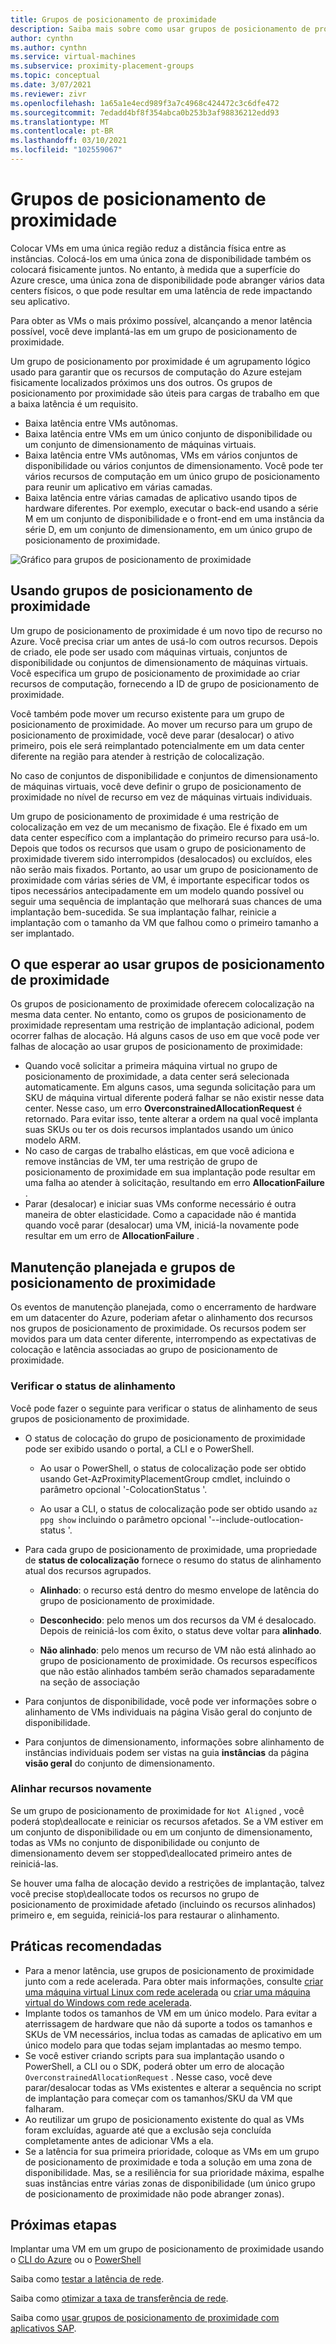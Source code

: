 ```yaml
---
title: Grupos de posicionamento de proximidade
description: Saiba mais sobre como usar grupos de posicionamento de proximidade no Azure.
author: cynthn
ms.author: cynthn
ms.service: virtual-machines
ms.subservice: proximity-placement-groups
ms.topic: conceptual
ms.date: 3/07/2021
ms.reviewer: zivr
ms.openlocfilehash: 1a65a1e4ecd989f3a7c4968c424472c3c6dfe472
ms.sourcegitcommit: 7edadd4bf8f354abca0b253b3af98836212edd93
ms.translationtype: MT
ms.contentlocale: pt-BR
ms.lasthandoff: 03/10/2021
ms.locfileid: "102559067"
---
```

# <a name="proximity-placement-groups"></a>Grupos de posicionamento de proximidade

Colocar VMs em uma única região reduz a distância física entre as instâncias. Colocá-los em uma única zona de disponibilidade também os colocará fisicamente juntos. No entanto, à medida que a superfície do Azure cresce, uma única zona de disponibilidade pode abranger vários data centers físicos, o que pode resultar em uma latência de rede impactando seu aplicativo. 

Para obter as VMs o mais próximo possível, alcançando a menor latência possível, você deve implantá-las em um grupo de posicionamento de proximidade.

Um grupo de posicionamento por proximidade é um agrupamento lógico usado para garantir que os recursos de computação do Azure estejam fisicamente localizados próximos uns dos outros. Os grupos de posicionamento por proximidade são úteis para cargas de trabalho em que a baixa latência é um requisito.


- Baixa latência entre VMs autônomas.
- Baixa latência entre VMs em um único conjunto de disponibilidade ou um conjunto de dimensionamento de máquinas virtuais. 
- Baixa latência entre VMs autônomas, VMs em vários conjuntos de disponibilidade ou vários conjuntos de dimensionamento. Você pode ter vários recursos de computação em um único grupo de posicionamento para reunir um aplicativo em várias camadas. 
- Baixa latência entre várias camadas de aplicativo usando tipos de hardware diferentes. Por exemplo, executar o back-end usando a série M em um conjunto de disponibilidade e o front-end em uma instância da série D, em um conjunto de dimensionamento, em um único grupo de posicionamento de proximidade.


![Gráfico para grupos de posicionamento de proximidade](./media/virtual-machines-common-ppg/ppg.png)

## <a name="using-proximity-placement-groups"></a>Usando grupos de posicionamento de proximidade 

Um grupo de posicionamento de proximidade é um novo tipo de recurso no Azure. Você precisa criar um antes de usá-lo com outros recursos. Depois de criado, ele pode ser usado com máquinas virtuais, conjuntos de disponibilidade ou conjuntos de dimensionamento de máquinas virtuais. Você especifica um grupo de posicionamento de proximidade ao criar recursos de computação, fornecendo a ID de grupo de posicionamento de proximidade. 

Você também pode mover um recurso existente para um grupo de posicionamento de proximidade. Ao mover um recurso para um grupo de posicionamento de proximidade, você deve parar (desalocar) o ativo primeiro, pois ele será reimplantado potencialmente em um data center diferente na região para atender à restrição de colocalização. 

No caso de conjuntos de disponibilidade e conjuntos de dimensionamento de máquinas virtuais, você deve definir o grupo de posicionamento de proximidade no nível de recurso em vez de máquinas virtuais individuais. 

Um grupo de posicionamento de proximidade é uma restrição de colocalização em vez de um mecanismo de fixação. Ele é fixado em um data center específico com a implantação do primeiro recurso para usá-lo. Depois que todos os recursos que usam o grupo de posicionamento de proximidade tiverem sido interrompidos (desalocados) ou excluídos, eles não serão mais fixados. Portanto, ao usar um grupo de posicionamento de proximidade com várias séries de VM, é importante especificar todos os tipos necessários antecipadamente em um modelo quando possível ou seguir uma sequência de implantação que melhorará suas chances de uma implantação bem-sucedida. Se sua implantação falhar, reinicie a implantação com o tamanho da VM que falhou como o primeiro tamanho a ser implantado.

## <a name="what-to-expect-when-using-proximity-placement-groups"></a>O que esperar ao usar grupos de posicionamento de proximidade 
Os grupos de posicionamento de proximidade oferecem colocalização na mesma data center. No entanto, como os grupos de posicionamento de proximidade representam uma restrição de implantação adicional, podem ocorrer falhas de alocação. Há alguns casos de uso em que você pode ver falhas de alocação ao usar grupos de posicionamento de proximidade:

- Quando você solicitar a primeira máquina virtual no grupo de posicionamento de proximidade, a data center será selecionada automaticamente. Em alguns casos, uma segunda solicitação para um SKU de máquina virtual diferente poderá falhar se não existir nesse data center. Nesse caso, um erro **OverconstrainedAllocationRequest** é retornado. Para evitar isso, tente alterar a ordem na qual você implanta suas SKUs ou ter os dois recursos implantados usando um único modelo ARM.
-   No caso de cargas de trabalho elásticas, em que você adiciona e remove instâncias de VM, ter uma restrição de grupo de posicionamento de proximidade em sua implantação pode resultar em uma falha ao atender à solicitação, resultando em erro **AllocationFailure** . 
- Parar (desalocar) e iniciar suas VMs conforme necessário é outra maneira de obter elasticidade. Como a capacidade não é mantida quando você parar (desalocar) uma VM, iniciá-la novamente pode resultar em um erro de **AllocationFailure** .

## <a name="planned-maintenance-and-proximity-placement-groups"></a>Manutenção planejada e grupos de posicionamento de proximidade

Os eventos de manutenção planejada, como o encerramento de hardware em um datacenter do Azure, poderiam afetar o alinhamento dos recursos nos grupos de posicionamento de proximidade. Os recursos podem ser movidos para um data center diferente, interrompendo as expectativas de colocação e latência associadas ao grupo de posicionamento de proximidade.

### <a name="check-the-alignment-status"></a>Verificar o status de alinhamento

Você pode fazer o seguinte para verificar o status de alinhamento de seus grupos de posicionamento de proximidade.


- O status de colocação do grupo de posicionamento de proximidade pode ser exibido usando o portal, a CLI e o PowerShell.

    -   Ao usar o PowerShell, o status de colocalização pode ser obtido usando Get-AzProximityPlacementGroup cmdlet, incluindo o parâmetro opcional '-ColocationStatus '.

    -   Ao usar a CLI, o status de colocalização pode ser obtido usando `az ppg show` incluindo o parâmetro opcional '--include-outlocation-status '.

- Para cada grupo de posicionamento de proximidade, uma propriedade de **status de colocalização** fornece o resumo do status de alinhamento atual dos recursos agrupados. 

    - **Alinhado**: o recurso está dentro do mesmo envelope de latência do grupo de posicionamento de proximidade.

    - **Desconhecido**: pelo menos um dos recursos da VM é desalocado. Depois de reiniciá-los com êxito, o status deve voltar para **alinhado**.

    - **Não alinhado**: pelo menos um recurso de VM não está alinhado ao grupo de posicionamento de proximidade. Os recursos específicos que não estão alinhados também serão chamados separadamente na seção de associação

- Para conjuntos de disponibilidade, você pode ver informações sobre o alinhamento de VMs individuais na página Visão geral do conjunto de disponibilidade.

- Para conjuntos de dimensionamento, informações sobre alinhamento de instâncias individuais podem ser vistas na guia **instâncias** da página **visão geral** do conjunto de dimensionamento. 


### <a name="re-align-resources"></a>Alinhar recursos novamente 

Se um grupo de posicionamento de proximidade for `Not Aligned` , você poderá stop\deallocate e reiniciar os recursos afetados. Se a VM estiver em um conjunto de disponibilidade ou em um conjunto de dimensionamento, todas as VMs no conjunto de disponibilidade ou conjunto de dimensionamento devem ser stopped\deallocated primeiro antes de reiniciá-las.

Se houver uma falha de alocação devido a restrições de implantação, talvez você precise stop\deallocate todos os recursos no grupo de posicionamento de proximidade afetado (incluindo os recursos alinhados) primeiro e, em seguida, reiniciá-los para restaurar o alinhamento.

## <a name="best-practices"></a>Práticas recomendadas 
- Para a menor latência, use grupos de posicionamento de proximidade junto com a rede acelerada. Para obter mais informações, consulte [criar uma máquina virtual Linux com rede acelerada](../virtual-network/create-vm-accelerated-networking-cli.md) ou [criar uma máquina virtual do Windows com rede acelerada](../virtual-network/create-vm-accelerated-networking-powershell.md).
- Implante todos os tamanhos de VM em um único modelo. Para evitar a aterrissagem de hardware que não dá suporte a todos os tamanhos e SKUs de VM necessários, inclua todas as camadas de aplicativo em um único modelo para que todas sejam implantadas ao mesmo tempo.
- Se você estiver criando scripts para sua implantação usando o PowerShell, a CLI ou o SDK, poderá obter um erro de alocação `OverconstrainedAllocationRequest` . Nesse caso, você deve parar/desalocar todas as VMs existentes e alterar a sequência no script de implantação para começar com os tamanhos/SKU da VM que falharam. 
- Ao reutilizar um grupo de posicionamento existente do qual as VMs foram excluídas, aguarde até que a exclusão seja concluída completamente antes de adicionar VMs a ela.
- Se a latência for sua primeira prioridade, coloque as VMs em um grupo de posicionamento de proximidade e toda a solução em uma zona de disponibilidade. Mas, se a resiliência for sua prioridade máxima, espalhe suas instâncias entre várias zonas de disponibilidade (um único grupo de posicionamento de proximidade não pode abranger zonas).

## <a name="next-steps"></a>Próximas etapas

Implantar uma VM em um grupo de posicionamento de proximidade usando o [CLI do Azure](./linux/proximity-placement-groups.md) ou o [PowerShell](./windows/proximity-placement-groups.md)

Saiba como [testar a latência de rede](../virtual-network/virtual-network-test-latency.md).

Saiba como [otimizar a taxa de transferência de rede](../virtual-network/virtual-network-optimize-network-bandwidth.md).  

Saiba como [usar grupos de posicionamento de proximidade com aplicativos SAP](./workloads/sap/sap-proximity-placement-scenarios.md).